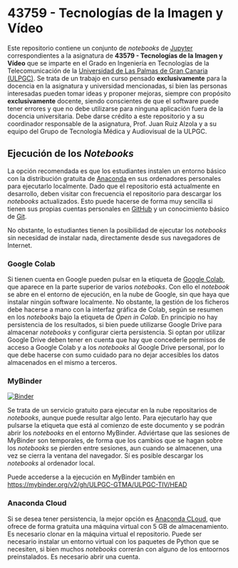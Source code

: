 # 43759 - Tecnologías de la Imagen y Vídeo

Este repositorio contiene un conjunto de *notebooks* de [Jupyter](https://jupyter.org/) correspondientes a la asignatura de **43579 - Tecnologías de la Imagen y Vídeo** que se imparte en el Grado en Ingeniería en Tecnologías de la Telecomunicación de la [Universidad de Las Palmas de Gran Canaria (ULPGC)](https://www.ulpgc.es/). Se trata de un trabajo en curso pensado **exclusivamente** para la docencia en la asignatura y universidad mencionadas, si bien las personas interesadas pueden tomar ideas y proponer mejoras, siempre con propósito **exclusivamente** docente, siendo conscientes de que el software puede tener errores y que no debe utilizarse para ninguna aplicación fuera de la docencia universitaria. Debe darse crédito a este repositorio y a su coordinador responsable de la asignatura, Prof. Juan Ruiz Alzola y a su equipo del Grupo de Tecnología Médica y Audiovisual de la ULPGC.

## Ejecución de los *Notebooks*

La opción recomendada es que los estudiantes instalen un entorno básico con la distribución gratuita de [Anaconda](https://www.anaconda.com/) en sus ordenadores personales para ejecutarlo localmente. Dado que el repositorio está actualmente en desarrollo, deben visitar con frecuencia el repositorio para descargar los *notebooks* actualizados. Esto puede hacerse de forma muy sencilla si tienen sus propias cuentas personales en [GitHub](https://github.com/) y un conocimiento básico de [Git](https://git-scm.com/).

No obstante, lo estudiantes tienen la posibilidad de ejecutar los *notebooks* sin necesidad de instalar nada, directamente desde sus navegadores de Internet. 

### Google Colab

Si tienen cuenta en Google pueden pulsar en la etiqueta de [Google Colab](https://colab.research.google.com/), que aparece en la parte superior de varios *notebooks*. Con ello el *notebook* se abre en el entorno de ejecución, en la nube de Google, sin que haya que instalar ningún software localmente. No obstante, la gestión de los ficheros debe hacerse a mano con la interfaz gráfica de Colab, según se resumen en los *notebooks* bajo la etiqueta de *Open in Colab*. En principio no hay persistencia de los resultados, si bien puede utilizarse Google Drive para almacenar *notebooks* y configurar cierta persistencia. Si optan por utilizar Google Drive deben tener en cuenta que hay que concederle permisos de acceso a Google Colab y a los *notebooks* al Google Drive personal, por lo que debe hacerse con sumo cuidado para no dejar accesibles los datos almacenados en el mismo a terceros.

### MyBinder

[![Binder](https://mybinder.org/badge_logo.svg)](https://mybinder.org/v2/gh/ULPGC-GTMA/ULPGC-TIV/HEAD)

Se trata de un servicio gratuito para ejecutar en la nube repositarios de *notebooks*, aunque puede resultar algo lento. Para ejecutarlo hay que pulsarse la etiqueta que está al comienzo de este documento y se podrán abrir los *notebooks* en el entorno MyBinder. Adviértase que las sesiones de MyBinder son temporales, de forma que los cambios que se hagan sobre los *notebooks* se pierden entre sesiones, aun cuando se almacenen, una vez se cierra la ventana del navegador. Sí es posible descargar los *notebooks* al ordenador local.

Puede accederse a la ejecución en MyBinder también en <https://mybinder.org/v2/gh/ULPGC-GTMA/ULPGC-TIV/HEAD>

### Anaconda Cloud

Si se desea tener persistencia, la mejor opción es [Anaconda CLoud](https://anaconda.cloud/), que ofrece de forma gratuita una máquina virtual con 5 GB de almacenamiento. Es necesario clonar en la máquina virtual el repositorio. Puede ser necesario instalar un entorno virtual con los paquetes de Python que se necesiten, si bien muchos *notebooks* correrán con alguno de los entoornos preinstalados. Es necesario abrir una cuenta.
